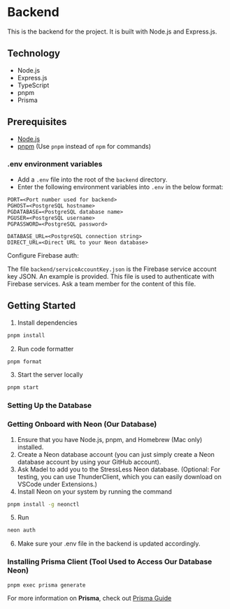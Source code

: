 # Backend

This is the backend for the project. It is built with Node.js and Express.js.

## Technology

- Node.js
- Express.js
- TypeScript
- pnpm
- Prisma

## Prerequisites

- [Node.js](https://nodejs.org/en/)
- [pnpm](https://pnpm.io/) (Use `pnpm` instead of `npm` for commands)

### .env environment variables
- Add a `.env` file into the root of the `backend` directory.
- Enter the following environment variables into `.env` in the below format:
```env
PORT=<Port number used for backend>
PGHOST=<PostgreSQL hostname>
PGDATABASE=<PostgreSQL database name>
PGUSER=<PostgreSQL username>
PGPASSWORD=<PostgreSQL password>

DATABASE_URL=<PostgreSQL connection string>
DIRECT_URL=<Direct URL to your Neon database>
```

Configure Firebase auth:

The file `backend/serviceAccountKey.json` is the Firebase service account key JSON.
An example is provided. This file is used to authenticate with Firebase services.
Ask a team member for the content of this file.

## Getting Started

1. Install dependencies

```bash
pnpm install
```

2. Run code formatter

```bash
pnpm format
```

3. Start the server locally

```bash
pnpm start
```

### Setting Up the Database

### Getting Onboard with Neon (Our Database)
1. Ensure that you have Node.js, pnpm, and Homebrew (Mac only) installed.
2. Create a Neon database account (you can just simply create a Neon database account by using your GitHub account).
3. Ask Madel to add you to the StressLess Neon database. (Optional: For testing, you can use ThunderClient, which you can easily download on VSCode under Extensions.)
4. Install Neon on your system by running the command 
```bash
pnpm install -g neonctl
```
5. Run 
```bash
neon auth
```
6. Make sure your .env file in the backend is updated accordingly.

### Installing Prisma Client (Tool Used to Access Our Database Neon)

```bash
pnpm exec prisma generate
```

For more information on **Prisma**, check out [Prisma Guide](./docs/dev%20docs/database/Prisma.md)